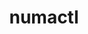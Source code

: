 ---
title: "numactl"
layout: cache
categories: [package, develop-2025-07-13]
meta: {"compilers": ["cce@18.0.0", "gcc@11.1.0", "gcc@11.4.0", "gcc@12.3.0", "gcc@12.4.0", "gcc@13.2.0", "gcc@7.3.1", "intel-oneapi-compilers@2024.1.0", "intel-oneapi-compilers@2025.1.0"], "num_specs": 15, "num_specs_by_stack": {"aws-pcluster-neoverse_v1": 1, "aws-pcluster-x86_64_v4": 2, "data-vis-sdk": 1, "e4s": 2, "e4s-cray-rhel": 1, "e4s-oneapi": 1, "hep": 1, "ml-linux-aarch64-cpu": 1, "ml-linux-aarch64-cuda": 1, "ml-linux-x86_64-cpu": 1, "ml-linux-x86_64-cuda": 1, "ml-linux-x86_64-rocm": 1, "radiuss-aws": 2, "radiuss-aws-aarch64": 2, "root": 15, "tutorial": 2}, "oss": ["amzn2", "rhel8", "ubuntu20.04", "ubuntu22.04", "ubuntu24.04"], "platforms": ["linux"], "stacks": ["aws-pcluster-neoverse_v1", "aws-pcluster-x86_64_v4", "data-vis-sdk", "e4s", "e4s-cray-rhel", "e4s-oneapi", "hep", "ml-linux-aarch64-cpu", "ml-linux-aarch64-cuda", "ml-linux-x86_64-cpu", "ml-linux-x86_64-cuda", "ml-linux-x86_64-rocm", "radiuss-aws", "radiuss-aws-aarch64", "root", "tutorial"], "targets": ["aarch64", "neoverse_v1", "x86_64_v3", "x86_64_v4"], "versions": ["2.0.18"]}
spec_details: [{"compiler": "gcc@13.2.0", "hash": "7biid4pxypt4pqnmzliumpsevojvqzah", "os": "ubuntu24.04", "platform": "linux", "size": "-", "stacks": ["ml-linux-x86_64-cpu", "ml-linux-x86_64-cuda", "ml-linux-x86_64-rocm", "root"], "target": "x86_64_v3", "variants": ["build_system=autotools"], "versions": ["2.0.18"]}, {"compiler": "gcc@11.4.0", "hash": "bu5hepucupscbmculkbojdcjcws4i3kj", "os": "ubuntu22.04", "platform": "linux", "size": "-", "stacks": ["e4s", "hep", "root", "tutorial"], "target": "x86_64_v3", "variants": ["build_system=autotools"], "versions": ["2.0.18"]}, {"compiler": "gcc@11.1.0", "hash": "dt637h2a2tzc2o5psckj5kf4wb2n7dz7", "os": "ubuntu20.04", "platform": "linux", "size": "-", "stacks": ["data-vis-sdk", "root"], "target": "x86_64_v3", "variants": ["build_system=autotools"], "versions": ["2.0.18"]}, {"compiler": "gcc@12.4.0", "hash": "e6g67z5twktwhwc6bf4wimmwrvtajllv", "os": "amzn2", "platform": "linux", "size": "-", "stacks": ["aws-pcluster-neoverse_v1", "root"], "target": "neoverse_v1", "variants": ["build_system=autotools"], "versions": ["2.0.18"]}, {"compiler": "gcc@11.4.0", "hash": "ezk7buryhenimsu7vver5h3pt67see5b", "os": "ubuntu22.04", "platform": "linux", "size": "-", "stacks": ["e4s", "root"], "target": "x86_64_v3", "variants": ["build_system=autotools"], "versions": ["2.0.18"]}, {"compiler": "gcc@7.3.1", "hash": "gpzwtgvfmyi5ctnym4iz4zwgr2synhsr", "os": "amzn2", "platform": "linux", "size": "-", "stacks": ["radiuss-aws-aarch64", "root"], "target": "aarch64", "variants": ["build_system=autotools"], "versions": ["2.0.18"]}, {"compiler": "gcc@7.3.1", "hash": "h7bnosgx4uianoxumt3labo2kifnste5", "os": "amzn2", "platform": "linux", "size": "-", "stacks": ["radiuss-aws", "root"], "target": "x86_64_v3", "variants": ["build_system=autotools"], "versions": ["2.0.18"]}, {"compiler": "cce@18.0.0", "hash": "ik3pd56bo5vhmrcpte2b3v46wkuvd374", "os": "rhel8", "platform": "linux", "size": "-", "stacks": ["e4s-cray-rhel", "root"], "target": "x86_64_v3", "variants": ["build_system=autotools"], "versions": ["2.0.18"]}, {"compiler": "gcc@7.3.1", "hash": "lei5piibjahhfboiixwc5wvfepnd2sed", "os": "amzn2", "platform": "linux", "size": "-", "stacks": ["radiuss-aws-aarch64", "root"], "target": "aarch64", "variants": ["build_system=autotools"], "versions": ["2.0.18"]}, {"compiler": "intel-oneapi-compilers@2025.1.0", "hash": "lyse7xgudhgguxlwludytmif2qr4rofz", "os": "ubuntu22.04", "platform": "linux", "size": "-", "stacks": ["e4s-oneapi", "root"], "target": "x86_64_v3", "variants": ["build_system=autotools"], "versions": ["2.0.18"]}, {"compiler": "gcc@13.2.0", "hash": "mjroewis4asdood2th776grlno4x6ss5", "os": "ubuntu24.04", "platform": "linux", "size": "-", "stacks": ["ml-linux-aarch64-cpu", "ml-linux-aarch64-cuda", "root"], "target": "aarch64", "variants": ["build_system=autotools"], "versions": ["2.0.18"]}, {"compiler": "intel-oneapi-compilers@2024.1.0", "hash": "p3ohpzbcn4ohio536sy3w7prxc4swkm5", "os": "amzn2", "platform": "linux", "size": "-", "stacks": ["aws-pcluster-x86_64_v4", "root"], "target": "x86_64_v3", "variants": ["build_system=autotools"], "versions": ["2.0.18"]}, {"compiler": "gcc@7.3.1", "hash": "pp42fwxjqoefgkvka5emhliqpc6l4huj", "os": "amzn2", "platform": "linux", "size": "-", "stacks": ["radiuss-aws", "root"], "target": "x86_64_v3", "variants": ["build_system=autotools"], "versions": ["2.0.18"]}, {"compiler": "gcc@12.3.0", "hash": "rcxuaih3g2c3ahm7l6oxdyc6zxgc3ns7", "os": "ubuntu22.04", "platform": "linux", "size": "-", "stacks": ["root", "tutorial"], "target": "x86_64_v3", "variants": ["build_system=autotools"], "versions": ["2.0.18"]}, {"compiler": "intel-oneapi-compilers@2024.1.0", "hash": "zwrd67pwx72svrr5g4wsapq5ppmi3p3q", "os": "amzn2", "platform": "linux", "size": "-", "stacks": ["aws-pcluster-x86_64_v4", "root"], "target": "x86_64_v4", "variants": ["build_system=autotools"], "versions": ["2.0.18"]}]
---